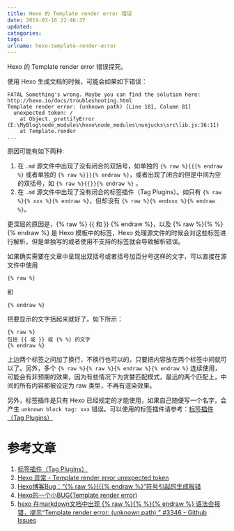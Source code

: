 ```yaml
---
title: Hexo 的 Template render error 错误
date: 2019-03-16 22:46:37
updated:
categories:
tags:
urlname: hexo-template-render-error
---
```


Hexo 的 Template render error 错误探究。

<!-- more -->

使用 Hexo 生成文档的时候，可能会如果如下错误：

```
FATAL Something's wrong. Maybe you can find the solution here: http://hexo.io/docs/troubleshooting.html
Template render error: (unknown path) [Line 181, Column 81]
  unexpected token: /
    at Object._prettifyError (E:\MyBlog\node_modules\hexo\node_modules\nunjucks\src\lib.js:36:11)
    at Template.render 
...
```

原因可能有如下两种:

1. 在 `.md` 源文件中出现了没有闭合的双括号，如单独的 `{% raw %}{{{% endraw %}` 或者单独的 `{% raw %}}}{% endraw %}`，或者出现了闭合的但是中间为空的双括号，如 `{% raw %}{{}}{% endraw %}` 。
2. 在 `.md` 源文件中出现了没有闭合的标签插件（Tag Plugins）。如只有 `{% raw %}{% xxx %}{% endraw %}`，但却没有 `{% raw %}{% endxxx %}{% endraw %}`。

更深层的原因是，{% raw %} {{ 和 }} {% endraw %}，以及 {% raw %}{% %}{% endraw %} 是 Hexo 模板中的标签，Hexo 处理源文件的时候会对这些标签进行解析，但是单独写的或者使用不支持的标签就会导致解析错误。

如果确实需要在文章中呈现出双括号或者括号加百分号这样的文字，可以直接在源文件中使用
```
{% raw %}
```
和
```
{% endraw %}
```
把要显示的文字括起来就好了。如下所示：

```
{% raw %}
包括 {{ 或 }} 或 {% %} 的文字
{% endraw %}
```

上边两个标签之间加了换行，不换行也可以的，只要把内容放在两个标签中间就可以了。另外，多个 `{% raw %}{% raw %}{% endraw %}{% endraw %}` 连续使用，可能会有非预期的效果，因为有些情况下为贪婪匹配模式，最远的两个匹配上，中间的所有内容都被设定为 raw 类型，不再有渲染效果。

另外，标签插件是只有 Hexo 已经规定的才能使用，如果自己随便写一个名字，会产生 `unknown block tag: xxx` 错误。可以使用的标签插件请参考：[标签插件（Tag Plugins）](https://hexo.io/zh-cn/docs/tag-plugins.html)

# 参考文章
1. [标签插件（Tag Plugins）](https://hexo.io/zh-cn/docs/tag-plugins.html)
1. [Hexo 异常 - Template render error unexpected token](https://hoxis.github.io/hexo-unexpected-token.html)
2. [Hexo博客Bug：“{% raw %}{{{% endraw %}”符号引起的生成报错](http://note.chenteng.me/2016/05/24/HexoBug/)
3. [Hexo的一个小BUG(Template render error)](https://www.jianshu.com/p/738ebe02029b)
4. [hexo 在markdown文档中出现 {% raw %}{% %}{% endraw %} 语法会报错，提示“Template render error: (unknown path) ” #3346 - Github Issues](https://github.com/hexojs/hexo/issues/3346)